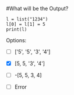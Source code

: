 #What will be the Output?

```
l = list("1234")
l[0] = l[1] = 5
print(l)
```

Options:
- [ ] ['5', '5', '3', '4']

- [X] [5, 5, '3', '4']

- [ ] -[5, 5, 3, 4]

- [ ] Error
